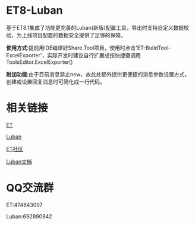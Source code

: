 # ET8-Luban
基于ET8.1集成了功能更完善的Luban(新版)配置工具，导出时支持自定义数据校验，为上线项目配置的数据安全提供了足够的保障。

**使用方式**:提前用IDE编译好Share.Tool项目，使用时点击'ET-BuildTool-ExcelExporter'，实际开发时建议自行扩展成按快捷键调用ToolsEditor.ExcelExporter()

**附加功能**:由于目前消息禁止new，故此处额外提供更便捷的消息参数设置方式，创建或设置回复消息时可简化成一行代码。

# 相关链接
[ET](https://github.com/egametang/ET)

[Luban](https://github.com/focus-creative-games/luban)

[ET社区](https://et-framework.cn/)

[Luban文档](https://luban.doc.code-philosophy.com/docs/intro)

# QQ交流群
ET:474643097

Luban:692890842